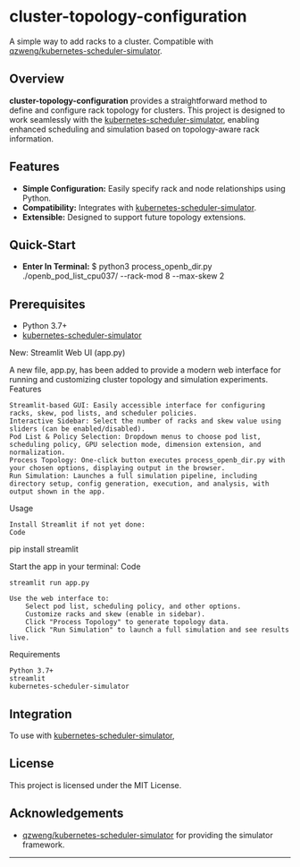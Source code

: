 # cluster-topology-configuration

A simple way to add racks to a cluster. Compatible with [qzweng/kubernetes-scheduler-simulator](https://github.com/qzweng/kubernetes-scheduler-simulator).

## Overview

**cluster-topology-configuration** provides a straightforward method to define and configure rack topology for clusters. This project is designed to work seamlessly with the [kubernetes-scheduler-simulator](https://github.com/qzweng/kubernetes-scheduler-simulator), enabling enhanced scheduling and simulation based on topology-aware rack information.

## Features

- **Simple Configuration:** Easily specify rack and node relationships using Python.
- **Compatibility:** Integrates with [kubernetes-scheduler-simulator](https://github.com/qzweng/kubernetes-scheduler-simulator).
- **Extensible:** Designed to support future topology extensions.

## Quick-Start
- **Enter In Terminal:** $ python3 process_openb_dir.py ./openb_pod_list_cpu037/ --rack-mod 8 --max-skew 2

## Prerequisites

- Python 3.7+
- [kubernetes-scheduler-simulator](https://github.com/qzweng/kubernetes-scheduler-simulator)

New: Streamlit Web UI (app.py)

A new file, app.py, has been added to provide a modern web interface for running and customizing cluster topology and simulation experiments.
Features

    Streamlit-based GUI: Easily accessible interface for configuring racks, skew, pod lists, and scheduler policies.
    Interactive Sidebar: Select the number of racks and skew value using sliders (can be enabled/disabled).
    Pod List & Policy Selection: Dropdown menus to choose pod list, scheduling policy, GPU selection mode, dimension extension, and normalization.
    Process Topology: One-click button executes process_openb_dir.py with your chosen options, displaying output in the browser.
    Run Simulation: Launches a full simulation pipeline, including directory setup, config generation, execution, and analysis, with output shown in the app.

Usage

    Install Streamlit if not yet done:
    Code

pip install streamlit

Start the app in your terminal:
Code

    streamlit run app.py

    Use the web interface to:
        Select pod list, scheduling policy, and other options.
        Customize racks and skew (enable in sidebar).
        Click "Process Topology" to generate topology data.
        Click "Run Simulation" to launch a full simulation and see results live.

Requirements

    Python 3.7+
    streamlit
    kubernetes-scheduler-simulator


## Integration

To use with [kubernetes-scheduler-simulator](https://github.com/qzweng/kubernetes-scheduler-simulator), 

## License

This project is licensed under the MIT License.

## Acknowledgements

- [qzweng/kubernetes-scheduler-simulator](https://github.com/qzweng/kubernetes-scheduler-simulator) for providing the simulator framework.

---

